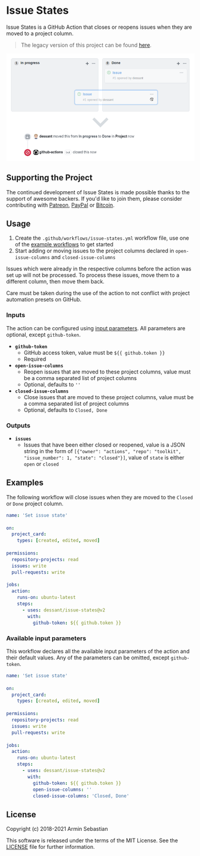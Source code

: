 # Issue States

Issue States is a GitHub Action that closes or reopens issues
when they are moved to a project column.

> The legacy version of this project can be found
[here](https://github.com/dessant/issue-states-app).

![](assets/screenshot.png)

## Supporting the Project

The continued development of Issue States is made possible
thanks to the support of awesome backers. If you'd like to join them,
please consider contributing with
[Patreon](https://armin.dev/go/patreon?pr=issue-states&src=repo),
[PayPal](https://armin.dev/go/paypal?pr=issue-states&src=repo) or
[Bitcoin](https://armin.dev/go/bitcoin?pr=issue-states&src=repo).

## Usage

1. Create the `.github/workflows/issue-states.yml` workflow file,
   use one of the [example workflows](#examples) to get started
2. Start adding or moving issues to the project columns declared
   in `open-issue-columns` and `closed-issue-columns`

Issues which were already in the respective columns before the action
was set up will not be processed. To process these issues,
move them to a different column, then move them back.

Care must be taken during the use of the action to not conflict
with project automation presets on GitHub.

### Inputs

The action can be configured using [input parameters](https://help.github.com/en/actions/reference/workflow-syntax-for-github-actions#jobsjob_idstepswith).
All parameters are optional, except `github-token`.

<!-- prettier-ignore -->
- **`github-token`**
  - GitHub access token, value must be `${{ github.token }}`
  - Required
- **`open-issue-columns`**
  - Reopen issues that are moved to these project columns, value must be
    a comma separated list of project columns
  - Optional, defaults to `''`
- **`closed-issue-columns`**
  - Close issues that are moved to these project columns, value must be
    a comma separated list of project columns
  - Optional, defaults to `Closed, Done`

### Outputs

<!-- prettier-ignore -->
- **`issues`**
  - Issues that have been either closed or reopened, value is a JSON string
    in the form of `[{"owner": "actions", "repo": "toolkit", "issue_number": 1,
    "state": "closed"}]`, value of `state` is either `open` or `closed`

## Examples

The following workflow will close issues when they are moved
to the `Closed` or `Done` project column.

<!-- prettier-ignore -->
```yaml
name: 'Set issue state'

on:
  project_card:
    types: [created, edited, moved]

permissions:
  repository-projects: read
  issues: write
  pull-requests: write

jobs:
  action:
    runs-on: ubuntu-latest
    steps:
      - uses: dessant/issue-states@v2
        with:
          github-token: ${{ github.token }}
```

### Available input parameters

This workflow declares all the available input parameters of the action
and their default values. Any of the parameters can be omitted,
except `github-token`.

<!-- prettier-ignore -->
```yaml
name: 'Set issue state'

on:
  project_card:
    types: [created, edited, moved]

permissions:
  repository-projects: read
  issues: write
  pull-requests: write

jobs:
  action:
    runs-on: ubuntu-latest
    steps:
      - uses: dessant/issue-states@v2
        with:
          github-token: ${{ github.token }}
          open-issue-columns: ''
          closed-issue-columns: 'Closed, Done'
```

## License

Copyright (c) 2018-2021 Armin Sebastian

This software is released under the terms of the MIT License.
See the [LICENSE](LICENSE) file for further information.
